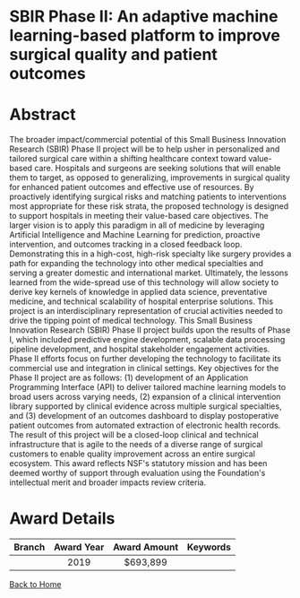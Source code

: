 
SBIR Phase II: An adaptive machine learning-based platform to improve surgical quality and patient outcomes
===========================================================================================================

# Abstract


The broader impact/commercial potential of this Small Business Innovation Research (SBIR) Phase II project will be to help usher in personalized and tailored surgical care within a shifting healthcare context toward value-based care. Hospitals and surgeons are seeking solutions that will enable them to target, as opposed to generalizing, improvements in surgical quality for enhanced patient outcomes and effective use of resources. By proactively identifying surgical risks and matching patients to interventions most appropriate for these risk strata, the proposed technology is designed to support hospitals in meeting their value-based care objectives. The larger vision is to apply this paradigm in all of medicine by leveraging Artificial Intelligence and Machine Learning for prediction, proactive intervention, and outcomes tracking in a closed feedback loop. Demonstrating this in a high-cost, high-risk specialty like surgery provides a path for expanding the technology into other medical specialties and serving a greater domestic and international market. Ultimately, the lessons learned from the wide-spread use of this technology will allow society to derive key kernels of knowledge in applied data science, preventative medicine, and technical scalability of hospital enterprise solutions. This project is an interdisciplinary representation of crucial activities needed to drive the tipping point of medical technology. This Small Business Innovation Research (SBIR) Phase II project builds upon the results of Phase I, which included predictive engine development, scalable data processing pipeline development, and hospital stakeholder engagement activities. Phase II efforts focus on further developing the technology to facilitate its commercial use and integration in clinical settings. Key objectives for the Phase II project are as follows: (1) development of an Application Programming Interface (API) to deliver tailored machine learning models to broad users across varying needs, (2) expansion of a clinical intervention library supported by clinical evidence across multiple surgical specialties, and (3) development of an outcomes dashboard to display postoperative patient outcomes from automated extraction of electronic health records. The result of this project will be a closed-loop clinical and technical infrastructure that is agile to the needs of a diverse range of surgical customers to enable quality improvement across an entire surgical ecosystem. This award reflects NSF's statutory mission and has been deemed worthy of support through evaluation using the Foundation's intellectual merit and broader impacts review criteria.  

# Award Details

|Branch|Award Year|Award Amount|Keywords|
| :---: | :---: | :---: | :---: |
||2019|$693,899||
  
  


[Back to Home](https://github.com/chrischow/dod_sbir_awards#508)